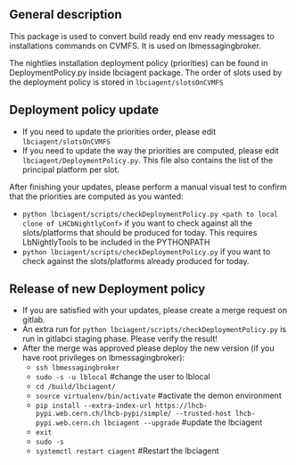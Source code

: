 General description
-------------------

This package is used to convert build ready end env ready messages to installations commands on CVMFS.
It is used on lbmessagingbroker. 

The nightlies installation deployment policy (priorities) can be found in DeploymentPolicy.py inside lbciagent package.
The order of slots used by the deployment policy is stored in `lbciagent/slotsOnCVMFS` 


Deployment policy update
------------------

* If you need to update the priorities order, please edit `lbciagent/slotsOnCVMFS`
* If you need to update the way the priorities are computed, please edit `lbciagent/DeploymentPolicy.py`.
This file also contains the list of the principal platform per slot.

After finishing your updates, please perform a manual visual test to confirm that the priorities are computed as you wanted:

* `python lbciagent/scripts/checkDeploymentPolicy.py <path to local clone of LHCbNightlyConf>` if you want to check against all the slots/platforms that should be produced for today. 
This requires LbNightlyTools to be included in the PYTHONPATH
* `python lbciagent/scripts/checkDeploymentPolicy.py` if you want to check against the slots/platforms already produced for today.


Release of new Deployment policy
------------------

* If you are satisfied with your updates, please create a merge request on gitlab.
* An extra run for `python lbciagent/scripts/checkDeploymentPolicy.py` is run in gitlabci staging phase. Please verify the result!
* After the merge was approved please deploy the new version (if you have root privileges on lbmessagingbroker):
    * `ssh lbmessagingbroker` 
    * `sudo -s -u lblocal` #change the user to lblocal
    * `cd /build/lbciagent/`
    * `source virtualenv/bin/activate` #activate the demon environment
    * `pip install --extra-index-url https://lhcb-pypi.web.cern.ch/lhcb-pypi/simple/ --trusted-host lhcb-pypi.web.cern.ch lbciagent --upgrade` #update the lbciagent
    * `exit`
    * `sudo -s`
    * `systemctl restart ciagent` #Restart the lbciagent

